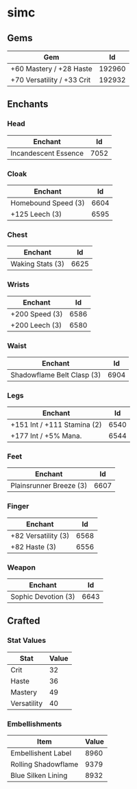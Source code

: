 # simc

## Gems

| Gem                        | Id     |
| -------------------------- | ------ |
| +60 Mastery / +28 Haste    | 192960 |
| +70 Versatility / +33 Crit | 192932 |

## Enchants

### Head

| Enchant              | Id   |
| -------------------- | ---- |
| Incandescent Essence | 7052 |

### Cloak

| Enchant             | Id   |
| ------------------- | ---- |
| Homebound Speed (3) | 6604 |
| +125 Leech (3)      | 6595 |

### Chest

| Enchant          | Id   |
| ---------------- | ---- |
| Waking Stats (3) | 6625 |

### Wrists

| Enchant        | Id   |
| -------------- | ---- |
| +200 Speed (3) | 6586 |
| +200 Leech (3) | 6580 |

### Waist

| Enchant                    | Id   |
| -------------------------- | ---- |
| Shadowflame Belt Clasp (3) | 6904 |

### Legs

| Enchant                     | Id   |
| --------------------------- | ---- |
| +151 Int / +111 Stamina (2) | 6540 |
| +177 Int / +5% Mana.        | 6544 |

### Feet

| Enchant                 | Id   |
| ----------------------- | ---- |
| Plainsrunner Breeze (3) | 6607 |

### Finger

| Enchant             | Id   |
| ------------------- | ---- |
| +82 Versatility (3) | 6568 |
| +82 Haste (3)       | 6556 |

### Weapon

| Enchant             | Id   |
| ------------------- | ---- |
| Sophic Devotion (3) | 6643 |

## Crafted

### Stat Values

| Stat        | Value |
| ----------- | ----- |
| Crit        | 32    |
| Haste       | 36    |
| Mastery     | 49    |
| Versatility | 40    |

### Embellishments

| Item                | Value |
| ------------------- | ----- |
| Embellishent Label  | 8960  |
| Rolling Shadowflame | 9379  |
| Blue Silken Lining  | 8932  |
